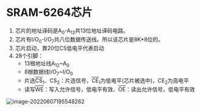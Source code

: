 # SRAM-6264芯片

1. 芯片的地址译码是A<sub>0</sub>-A<sub>12</sub>共13位地址译码电路。
2. 芯片有I/O<sub>0</sub>-I/O<sub>7</sub>共八位数据传送线。所以该芯片是8K*8位的。
3. 芯片启动，靠20位CS低电平代表启动 
4. 28个引脚：
   - 13根地址线A<sub>12</sub>~A<sub>0</sub>
   - 8根数据线I/O<sub>7</sub>~I/O<sub>0</sub>
   - 片选<SPAN style="TEXT-DECORATION: overline">CS</SPAN><sub>1</sub>、CS<sub>2</sub>：片选信号，<SPAN style="TEXT-DECORATION: overline">CE</SPAN><sub>1</sub>为低电平(芯片被选中)，CE<sub>2</sub>为高电平
   - 读写<SPAN style="TEXT-DECORATION: overline">WE</SPAN>：写入允许信号，低电平有效、<SPAN style="TEXT-DECORATION: overline">OE</SPAN>：读出允许信号，低电平有效

![image-20220607195548262](https://cdn.jsdelivr.net/gh/letengzz/Two-C@main/img/PM/Third/202206111504134.png)
